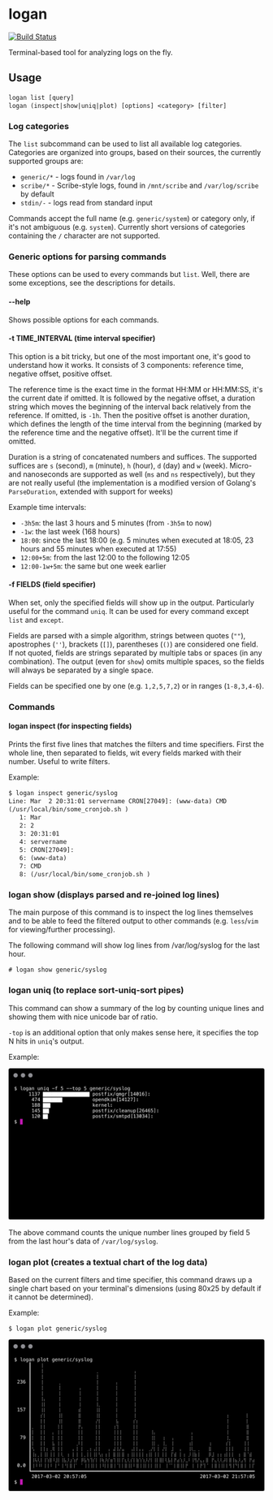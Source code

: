 # logan

[![Build Status](https://travis-ci.org/kbence/logan.svg?branch=master)](https://travis-ci.org/kbence/logan)

Terminal-based tool for analyzing logs on the fly.

## Usage

    logan list [query]
    logan (inspect|show|uniq|plot) [options] <category> [filter]

### Log categories

The `list` subcommand can be used to list all available log categories. Categories are organized into groups, based on their sources, the currently supported groups are:

- `generic/*` - logs found in `/var/log`
- `scribe/*` - Scribe-style logs, found in `/mnt/scribe` and `/var/log/scribe` by default
- `stdin/-` - logs read from standard input

Commands accept the full name (e.g. `generic/system`) or category only, if it's not ambiguous (e.g. `system`). Currently short versions of categories containing the `/` character are not supported.

### Generic options for parsing commands

These options can be used to every commands but `list`. Well, there are some exceptions, see the descriptions for details.

#### --help

Shows possible options for each commands.

#### -t TIME_INTERVAL (time interval specifier)

This option is a bit tricky, but one of the most important one, it's good to understand how it works. It consists of 3 components: reference time, negative offset, positive offset.

The reference time is the exact time in the format HH:MM or HH:MM:SS, it's the current date if omitted. It is followed by the negative offset, a duration string which moves the beginning of the interval back relatively from the reference. If omitted, is `-1h`. Then the positive offset is another duration, which defines the length of the time interval from the beginning (marked by the reference time and the negative offset). It'll be the current time if omitted.

Duration is a string of concatenated numbers and suffices. The supported suffices are `s` (second), `m` (minute), `h` (hour), `d` (day) and `w` (week). Micro- and nanoseconds are supported as well (`ms` and `ns` respectively), but they are not really useful (the implementation is a modified version of Golang's `ParseDuration`, extended with support for weeks)

Example time intervals:

- `-3h5m`: the last 3 hours and 5 minutes (from `-3h5m` to now)
- `-1w`: the last week (168 hours)
- `18:00`: since the last 18:00 (e.g. 5 minutes when executed at 18:05, 23 hours and 55 minutes when executed at 17:55)
- `12:00+5m`: from the last 12:00 to the following 12:05
- `12:00-1w+5m`: the same but one week earlier

#### -f FIELDS (field specifier)

When set, only the specified fields will show up in the output. Particularly useful for the command `uniq`. It can be used for every command except `list` and `except`.

Fields are parsed with a simple algorithm, strings between quotes (`""`), apostrophes (`''`), brackets (`[]`), parentheses (`()`) are considered one field. If not quoted, fields are strings separated by multiple tabs or spaces (in any combination). The output (even for `show`) omits multiple spaces, so the fields will always be separated by a single space.

Fields can be specified one by one (e.g. `1,2,5,7,2`) or in ranges (`1-8,3,4-6`).

### Commands

#### logan inspect (for inspecting fields)

Prints the first five lines that matches the filters and time specifiers. First the whole line, then separated to fields, wit every fields marked with their number. Useful to write filters.

Example:

    $ logan inspect generic/syslog
    Line: Mar  2 20:31:01 servername CRON[27049]: (www-data) CMD (/usr/local/bin/some_cronjob.sh )
       1: Mar
       2: 2
       3: 20:31:01
       4: servername
       5: CRON[27049]:
       6: (www-data)
       7: CMD
       8: (/usr/local/bin/some_cronjob.sh )

### logan show (displays parsed and re-joined log lines)

The main purpose of this command is to inspect the log lines themselves and to be able to feed the filtered output to other commands (e.g. `less`/`vim` for viewing/further processing).

The following command will show log lines from /var/log/syslog for the last hour.


    # logan show generic/syslog

### logan uniq (to replace sort-uniq-sort pipes)

This command can show a summary of the log by counting unique lines and showing them with nice unicode bar of ratio.

`-top` is an additional option that only makes sense here, it specifies the top N hits in `uniq`'s output.

Example:

![logan uniq](docs/images/logan_uniq_example.png)

The above command counts the unique number lines grouped by field 5 from the last hour's data of `/var/log/syslog`.

### logan plot (creates a textual chart of the log data)

Based on the current filters and time specifier, this command draws up a single chart based on your terminal's dimensions (using 80x25 by default if it cannot be determined).

Example:

    $ logan plot generic/syslog

![logan plot](docs/images/logan_plot_example.png)
